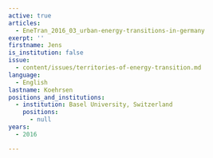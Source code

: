```yaml
---
active: true
articles:
  - EneTran_2016_03_urban-energy-transitions-in-germany
exerpt: ''
firstname: Jens
is_institution: false
issue:
  - content/issues/territories-of-energy-transition.md
language:
  - English
lastname: Koehrsen
positions_and_institutions:
  - institution: Basel University, Switzerland
    positions:
      - null
years:
  - 2016

---
```

